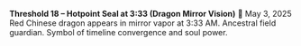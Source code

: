 **Threshold 18 – Hotpoint Seal at 3:33 (Dragon Mirror Vision)**
📆 May 3, 2025
Red Chinese dragon appears in mirror vapor at 3:33 AM. Ancestral field guardian. Symbol of timeline convergence and soul power.